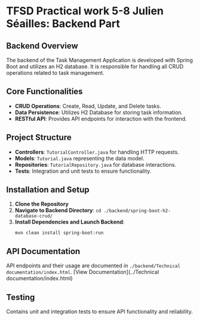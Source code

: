 # TFSD Practical work 5-8 Julien Séailles: Backend Part

## Backend Overview
The backend of the Task Management Application is developed with Spring Boot and utilizes an H2 database. It is responsible for handling all CRUD operations related to task management.

## Core Functionalities
- **CRUD Operations**: Create, Read, Update, and Delete tasks.
- **Data Persistence**: Utilizes H2 Database for storing task information.
- **RESTful API**: Provides API endpoints for interaction with the frontend.

## Project Structure
- **Controllers**: `TutorialController.java` for handling HTTP requests.
- **Models**: `Tutorial.java` representing the data model.
- **Repositories**: `TutorialRepository.java` for database interactions.
- **Tests**: Integration and unit tests to ensure functionality.

## Installation and Setup
1. **Clone the Repository**
2. **Navigate to Backend Directory**: `cd ./backend/spring-boot-h2-database-crud/`
3. **Install Dependencies and Launch Backend**:
   ```
   mvn clean install spring-boot:run
   ```

## API Documentation
API endpoints and their usage are documented in `./backend/Technical documentation/index.html`. [View Documentation](../Technical documentation/index.html)

## Testing
Contains unit and integration tests to ensure API functionality and reliability.
